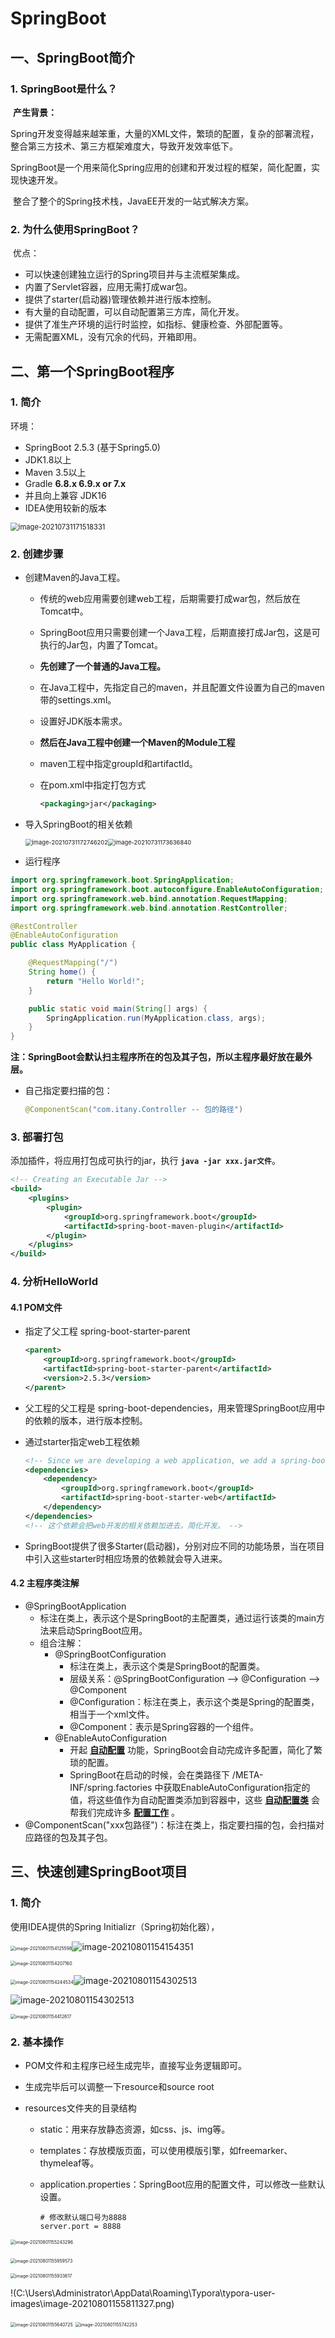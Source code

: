 # SpringBoot

## 一、SpringBoot简介

### 1. SpringBoot是什么？

​		**产生背景：**

​		Spring开发变得越来越笨重，大量的XML文件，繁琐的配置，复杂的部署流程，整合第三方技术、第三方框架难度大，导致开发效率低下。

​		SpringBoot是一个用来简化Spring应用的创建和开发过程的框架，简化配置，实现快速开发。		

​		整合了整个的Spring技术栈，JavaEE开发的一站式解决方案。



### 2. 为什么使用SpringBoot？

​		优点：

- 可以快速创建独立运行的Spring项目并与主流框架集成。
- 内置了Servlet容器，应用无需打成war包。
- 提供了starter(启动器)管理依赖并进行版本控制。
- 有大量的自动配置，可以自动配置第三方库，简化开发。
- 提供了准生产环境的运行时监控，如指标、健康检查、外部配置等。
- 无需配置XML，没有冗余的代码，开箱即用。



## 二、第一个SpringBoot程序

### 1. 简介

环境：

- SpringBoot 2.5.3 (基于Spring5.0)
- JDK1.8以上
- Maven 3.5以上
- Gradle **6.8.x  6.9.x or 7.x**
- 并且向上兼容 JDK16
- IDEA使用较新的版本

<img src="C:\Users\Administrator\AppData\Roaming\Typora\typora-user-images\image-20210731171518331.png" alt="image-20210731171518331" style="zoom:80%;" />



### 2. 创建步骤

- 创建Maven的Java工程。

  - 传统的web应用需要创建web工程，后期需要打成war包，然后放在Tomcat中。

  - SpringBoot应用只需要创建一个Java工程，后期直接打成Jar包，这是可执行的Jar包，内置了Tomcat。

  - **先创建了一个普通的Java工程。**

  - 在Java工程中，先指定自己的maven，并且配置文件设置为自己的maven带的settings.xml。

  - 设置好JDK版本需求。

  - **然后在Java工程中创建一个Maven的Module工程**

  - maven工程中指定groupId和artifactId。

  - 在pom.xml中指定打包方式

    ```xml
    <packaging>jar</packaging>
    ```

- 导入SpringBoot的相关依赖

  <img src="C:\Users\Administrator\AppData\Roaming\Typora\typora-user-images\image-20210731172746202.png" alt="image-20210731172746202" style="zoom: 67%;" /><img src="C:\Users\Administrator\AppData\Roaming\Typora\typora-user-images\image-20210731173636840.png" alt="image-20210731173636840" style="zoom:67%;" />



- 运行程序

```java
import org.springframework.boot.SpringApplication;
import org.springframework.boot.autoconfigure.EnableAutoConfiguration;
import org.springframework.web.bind.annotation.RequestMapping;
import org.springframework.web.bind.annotation.RestController;

@RestController
@EnableAutoConfiguration
public class MyApplication {

    @RequestMapping("/")
    String home() {
        return "Hello World!";
    }

    public static void main(String[] args) {
        SpringApplication.run(MyApplication.class, args);
    }
}
```

**注：SpringBoot会默认扫主程序所在的包及其子包，所以主程序最好放在最外层。**

- 自己指定要扫描的包：

  ```java
  @ComponentScan("com.itany.Controller -- 包的路径")
  ```

  

### 3. 部署打包

添加插件，将应用打包成可执行的jar，执行  **`java -jar xxx.jar文件`**。

```xml
<!-- Creating an Executable Jar -->
<build>
    <plugins>
        <plugin>
            <groupId>org.springframework.boot</groupId>
            <artifactId>spring-boot-maven-plugin</artifactId>
        </plugin>
    </plugins>
</build>
```



### 4. 分析HelloWorld

#### 4.1 POM文件

- 指定了父工程 spring-boot-starter-parent

  ```xml
  <parent>
      <groupId>org.springframework.boot</groupId>
      <artifactId>spring-boot-starter-parent</artifactId>
      <version>2.5.3</version>
  </parent>
  ```

- 父工程的父工程是 spring-boot-dependencies，用来管理SpringBoot应用中的依赖的版本，进行版本控制。

- 通过starter指定web工程依赖

  ```xml
  <!-- Since we are developing a web application, we add a spring-boot-starter-web dependency.  -->
  <dependencies>
      <dependency>
          <groupId>org.springframework.boot</groupId>
          <artifactId>spring-boot-starter-web</artifactId>
      </dependency>
  </dependencies>
  <!-- 这个依赖会把web开发的相关依赖加进去，简化开发。 -->
  ```

- SpringBoot提供了很多Starter(启动器)，分别对应不同的功能场景，当在项目中引入这些starter时相应场景的依赖就会导入进来。



#### 4.2 主程序类注解

- @SpringBootApplication
  - 标注在类上，表示这个是SpringBoot的主配置类，通过运行该类的main方法来启动SpringBoot应用。
  - 组合注解：
    - @SpringBootConfiguration
      - 标注在类上，表示这个类是SpringBoot的配置类。
      - 层级关系：@SpringBootConfiguration —> @Configuration —> @Component
      - @Configuration：标注在类上，表示这个类是Spring的配置类，相当于一个xml文件。
      - @Component：表示是Spring容器的一个组件。
    - @EnableAutoConfiguration
      - 开起 **<u>自动配置</u>** 功能，SpringBoot会自动完成许多配置，简化了繁琐的配置。
      - SpringBoot在启动的时候，会在类路径下 /META-INF/spring.factories 中获取EnableAutoConfiguration指定的值，将这些值作为自动配置类添加到容器中，这些 **<u>自动配置类</u>** 会帮我们完成许多 **<u>配置工作</u>** 。
- @ComponentScan("xxx包路径")：标注在类上，指定要扫描的包，会扫描对应路径的包及其子包。



## 三、快速创建SpringBoot项目

### 1. 简介

使用IDEA提供的Spring Initializr（Spring初始化器），

<img src="C:\Users\Administrator\AppData\Roaming\Typora\typora-user-images\image-20210801154125598.png" alt="image-20210801154125598" style="zoom:50%;" />![image-20210801154154351](C:\Users\Administrator\AppData\Roaming\Typora\typora-user-images\image-20210801154154351.png)

<img src="C:\Users\Administrator\AppData\Roaming\Typora\typora-user-images\image-20210801154207160.png" alt="image-20210801154207160" style="zoom:50%;" />

<img src="C:\Users\Administrator\AppData\Roaming\Typora\typora-user-images\image-20210801154244534.png" alt="image-20210801154244534" style="zoom:50%;" />![image-20210801154302513](C:\Users\Administrator\AppData\Roaming\Typora\typora-user-images\image-20210801154302513.png)

![image-20210801154302513](C:\Users\Administrator\AppData\Roaming\Typora\typora-user-images\image-20210801154302513.png)

<img src="C:\Users\Administrator\AppData\Roaming\Typora\typora-user-images\image-20210801154412617.png" alt="image-20210801154412617" style="zoom:50%;" />



### 2. 基本操作

- POM文件和主程序已经生成完毕，直接写业务逻辑即可。

- 生成完毕后可以调整一下resource和source root

- resources文件夹的目录结构

  - static：用来存放静态资源，如css、js、img等。

  - templates：存放模版页面，可以使用模版引擎，如freemarker、thymeleaf等。

  - application.properties：SpringBoot应用的配置文件，可以修改一些默认设置。

    ```properties
    # 修改默认端口号为8888
    server.port = 8888
    ```

<img src="C:\Users\Administrator\AppData\Roaming\Typora\typora-user-images\image-20210801155243296.png" alt="image-20210801155243296" style="zoom:50%;" />



​	<img src="C:\Users\Administrator\AppData\Roaming\Typora\typora-user-images\image-20210801155959573.png" alt="image-20210801155959573" style="zoom:50%;" />

<img src="C:\Users\Administrator\AppData\Roaming\Typora\typora-user-images\image-20210801155933617.png" alt="image-20210801155933617" style="zoom:50%;" />



!(C:\Users\Administrator\AppData\Roaming\Typora\typora-user-images\image-20210801155811327.png)

<img src="C:\Users\Administrator\AppData\Roaming\Typora\typora-user-images\image-20210801155640725.png" alt="image-20210801155640725" style="zoom:50%;" />

<img src="C:\Users\Administrator\AppData\Roaming\Typora\typora-user-images\image-20210801155742253.png" alt="image-20210801155742253" style="zoom:50%;" />